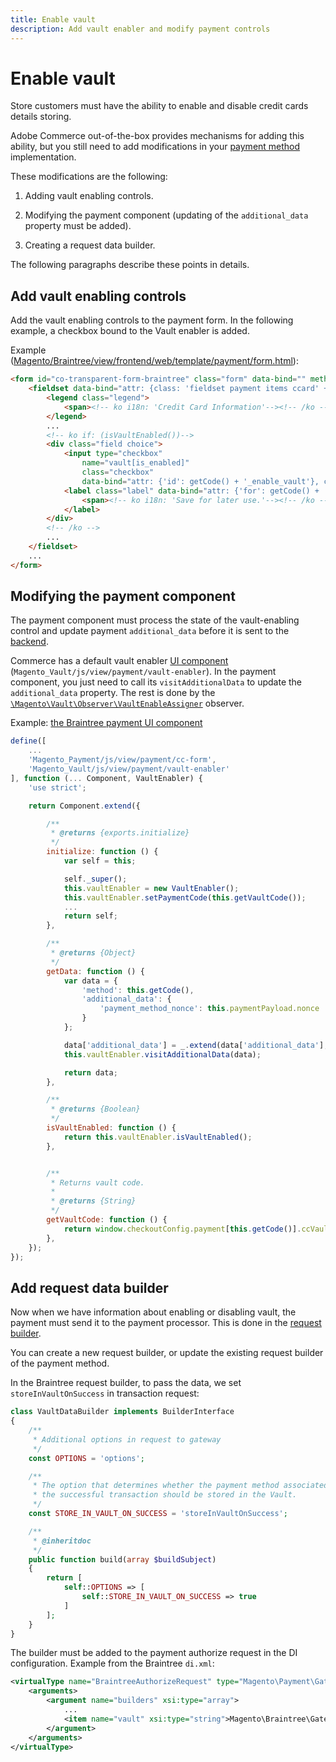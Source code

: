```yaml
---
title: Enable vault
description: Add vault enabler and modify payment controls
---
```


# Enable vault

Store customers must have the ability to enable and disable credit cards details storing.

Adobe Commerce out-of-the-box provides mechanisms for adding this ability, but you still need to add modifications in your [payment method](https://glossary.magento.com/payment-method) implementation.

These modifications are the following:

1. Adding vault enabling controls.

1. Modifying the payment component (updating of the `additional_data` property must be added).

1. Creating a request data builder.

The following paragraphs describe these points in details.

## Add vault enabling controls

Add the vault enabling controls to the payment form. In the following example, a checkbox bound to the Vault enabler is added.

Example ([Magento/Braintree/view/frontend/web/template/payment/form.html](https://github.com/magento/magento2/tree/2.3/app/code/Magento/Braintree/view/frontend/web/template/payment/form.html)):

```html
<form id="co-transparent-form-braintree" class="form" data-bind="" method="post" action="#" novalidate="novalidate">
    <fieldset data-bind="attr: {class: 'fieldset payment items ccard' + getCode(), id: 'payment_form_' + getCode()}">
        <legend class="legend">
            <span><!-- ko i18n: 'Credit Card Information'--><!-- /ko --></span>
        </legend>
        ...
        <!-- ko if: (isVaultEnabled())-->
        <div class="field choice">
            <input type="checkbox"
                name="vault[is_enabled]"
                class="checkbox"
                data-bind="attr: {'id': getCode() + '_enable_vault'}, checked: vaultEnabler.isActivePaymentTokenEnabler"/>
            <label class="label" data-bind="attr: {'for': getCode() + '_enable_vault'}">
                <span><!-- ko i18n: 'Save for later use.'--><!-- /ko --></span>
            </label>
        </div>
        <!-- /ko -->
        ...
    </fieldset>
    ...
</form>
```

## Modifying the payment component

The payment component must process the state of the vault-enabling control and update payment `additional_data` before it is sent to the [backend](https://glossary.magento.com/backend).

Commerce has a default vault enabler [UI component](https://glossary.magento.com/ui-component) (`Magento_Vault/js/view/payment/vault-enabler`). In the payment component, you just need to call its `visitAdditionalData` to update the `additional_data` property. The rest is done by the [`\Magento\Vault\Observer\VaultEnableAssigner`](https://github.com/magento/magento2/tree/2.4/app/code/Magento/Vault/Observer/VaultEnableAssigner.php) observer.

Example: [the Braintree payment UI component](https://github.com/magento/magento2/tree/2.3/app/code/Magento/Braintree/view/frontend/web/js/view/payment/method-renderer/cc-form.js)

```javascript
define([
    ...
    'Magento_Payment/js/view/payment/cc-form',
    'Magento_Vault/js/view/payment/vault-enabler'
], function (... Component, VaultEnabler) {
    'use strict';

    return Component.extend({

        /**
         * @returns {exports.initialize}
         */
        initialize: function () {
            var self = this;

            self._super();
            this.vaultEnabler = new VaultEnabler();
            this.vaultEnabler.setPaymentCode(this.getVaultCode());
            ...
            return self;
        },

        /**
         * @returns {Object}
         */
        getData: function () {
            var data = {
                'method': this.getCode(),
                'additional_data': {
                    'payment_method_nonce': this.paymentPayload.nonce
                }
            };

            data['additional_data'] = _.extend(data['additional_data'], this.additionalData);
            this.vaultEnabler.visitAdditionalData(data);

            return data;
        },

        /**
         * @returns {Boolean}
         */
        isVaultEnabled: function () {
            return this.vaultEnabler.isVaultEnabled();
        },


        /**
         * Returns vault code.
         *
         * @returns {String}
         */
        getVaultCode: function () {
            return window.checkoutConfig.payment[this.getCode()].ccVaultCode;
        },
    });
});
```

## Add request data builder

Now when we have information about enabling or disabling vault, the payment must send it to the payment processor. This is done in the [request builder](../payment-gateway/request-builder.md).

You can create a new request builder, or update the existing request builder of the payment method.

In the Braintree request builder, to pass the data, we set `storeInVaultOnSuccess` in transaction request:

```php
class VaultDataBuilder implements BuilderInterface
{
    /**
     * Additional options in request to gateway
     */
    const OPTIONS = 'options';

    /**
     * The option that determines whether the payment method associated with
     * the successful transaction should be stored in the Vault.
     */
    const STORE_IN_VAULT_ON_SUCCESS = 'storeInVaultOnSuccess';

    /**
     * @inheritdoc
     */
    public function build(array $buildSubject)
    {
        return [
            self::OPTIONS => [
                self::STORE_IN_VAULT_ON_SUCCESS => true
            ]
        ];
    }
}
```

The builder must be added to the payment authorize request in the DI configuration.
Example from the Braintree `di.xml`:

```xml
<virtualType name="BraintreeAuthorizeRequest" type="Magento\Payment\Gateway\Request\BuilderComposite">
    <arguments>
        <argument name="builders" xsi:type="array">
            ...
            <item name="vault" xsi:type="string">Magento\Braintree\Gateway\Request\VaultDataBuilder</item>
        </argument>
    </arguments>
</virtualType>
```
